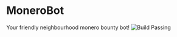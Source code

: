 # MoneroBot

Your friendly neighbourhood monero bounty bot! ![Build Passing](https://github.com/HennyH/monerobot/actions/workflows/ci.yml/badge.svg)
